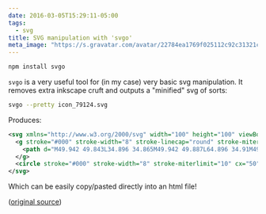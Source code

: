 ```yaml
---
date: 2016-03-05T15:29:11-05:00
tags:
  - svg
title: SVG manipulation with 'svgo'
meta_image: "https://s.gravatar.com/avatar/22784ea1769f025112c92c31321c6bf1?s=400"
---
```


```bash
npm install svgo
```

`svgo` is a very useful tool for (in my case) very basic svg manipulation. It
removes extra inkscape cruft and outputs a "minified" svg of sorts:

```bash
svgo --pretty icon_79124.svg
```

Produces:

```xml
<svg xmlns="http://www.w3.org/2000/svg" width="100" height="100" viewBox="0 0 100 100">
  <g stroke="#000" stroke-width="8" stroke-linecap="round" stroke-miterlimit="10" fill="none">
    <path d="M49.942 49.843L34.896 34.865M49.942 49.887L64.896 34.91M49.942 49.887l14.953 14.978M49.942 49.887L34.99 64.864"/>
  </g>
  <circle stroke="#000" stroke-width="8" stroke-miterlimit="10" cx="50" cy="49.917" r="39.833" fill="none"/>
</svg>
```

Which can be easily copy/pasted directly into an html file!

([original source][1])

[1]: https://web-design-weekly.com/2014/10/22/optimizing-svg-web

